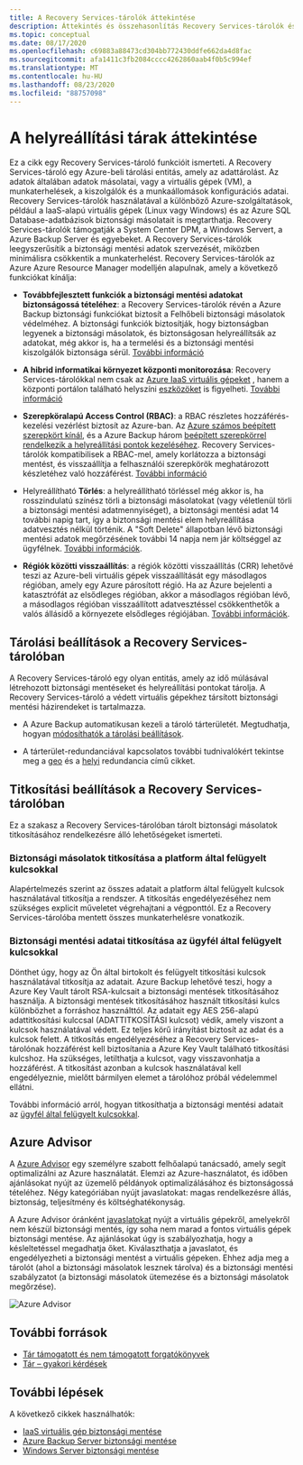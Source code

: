 ```yaml
---
title: A Recovery Services-tárolók áttekintése
description: Áttekintés és összehasonlítás Recovery Services-tárolók és Azure Backup-tárolók között.
ms.topic: conceptual
ms.date: 08/17/2020
ms.openlocfilehash: c69883a88473cd304bb772430ddfe662da4d8fac
ms.sourcegitcommit: afa1411c3fb2084cccc4262860aab4f0b5c994ef
ms.translationtype: MT
ms.contentlocale: hu-HU
ms.lasthandoff: 08/23/2020
ms.locfileid: "88757098"
---
```

# <a name="recovery-services-vaults-overview"></a>A helyreállítási tárak áttekintése

Ez a cikk egy Recovery Services-tároló funkcióit ismerteti. A Recovery Services-tároló egy Azure-beli tárolási entitás, amely az adattárolást. Az adatok általában adatok másolatai, vagy a virtuális gépek (VM), a munkaterhelések, a kiszolgálók és a munkaállomások konfigurációs adatai. Recovery Services-tárolók használatával a különböző Azure-szolgáltatások, például a IaaS-alapú virtuális gépek (Linux vagy Windows) és az Azure SQL Database-adatbázisok biztonsági másolatait is megtarthatja. Recovery Services-tárolók támogatják a System Center DPM, a Windows Servert, a Azure Backup Server és egyebeket. A Recovery Services-tárolók leegyszerűsítik a biztonsági mentési adatok szervezését, miközben minimálisra csökkentik a munkaterhelést. Recovery Services-tárolók az Azure Azure Resource Manager modelljén alapulnak, amely a következő funkciókat kínálja:

- **Továbbfejlesztett funkciók a biztonsági mentési adatokat biztonságossá tételéhez**: a Recovery Services-tárolók révén a Azure Backup biztonsági funkciókat biztosít a Felhőbeli biztonsági másolatok védelméhez. A biztonsági funkciók biztosítják, hogy biztonságban legyenek a biztonsági másolatok, és biztonságosan helyreállítsák az adatokat, még akkor is, ha a termelési és a biztonsági mentési kiszolgálók biztonsága sérül. [További információ](backup-azure-security-feature.md)

- **A hibrid informatikai környezet központi monitorozása**: Recovery Services-tárolókkal nem csak az [Azure IaaS virtuális gépeket](backup-azure-manage-vms.md) , hanem a központi portálon található helyszíni [eszközöket](backup-azure-manage-windows-server.md#manage-backup-items) is figyelheti. [További információ](backup-azure-monitoring-built-in-monitor.md)

- **Szerepköralapú Access Control (RBAC)**: a RBAC részletes hozzáférés-kezelési vezérlést biztosít az Azure-ban. Az [Azure számos beépített szerepkört kínál](../role-based-access-control/built-in-roles.md), és a Azure Backup három [beépített szerepkörrel rendelkezik a helyreállítási pontok kezeléséhez](backup-rbac-rs-vault.md). Recovery Services-tárolók kompatibilisek a RBAC-mel, amely korlátozza a biztonsági mentést, és visszaállítja a felhasználói szerepkörök meghatározott készletéhez való hozzáférést. [További információ](backup-rbac-rs-vault.md)

- Helyreállítható **Törlés**: a helyreállítható törléssel még akkor is, ha rosszindulatú színész törli a biztonsági másolatokat (vagy véletlenül törli a biztonsági mentési adatmennyiséget), a biztonsági mentési adat 14 további napig tart, így a biztonsági mentési elem helyreállítása adatvesztés nélkül történik. A "Soft Delete" állapotban lévő biztonsági mentési adatok megőrzésének további 14 napja nem jár költséggel az ügyfélnek. [További információk](backup-azure-security-feature-cloud.md).

- **Régiók közötti visszaállítás**: a régiók közötti visszaállítás (CRR) lehetővé teszi az Azure-beli virtuális gépek visszaállítását egy másodlagos régióban, amely egy Azure párosított régió. Ha az Azure bejelenti a katasztrófát az elsődleges régióban, akkor a másodlagos régióban lévő, a másodlagos régióban visszaállított adatvesztéssel csökkenthetők a valós állásidő a környezete elsődleges régiójában. [További információk](backup-azure-arm-restore-vms.md#cross-region-restore).

## <a name="storage-settings-in-the-recovery-services-vault"></a>Tárolási beállítások a Recovery Services-tárolóban

A Recovery Services-tároló egy olyan entitás, amely az idő múlásával létrehozott biztonsági mentéseket és helyreállítási pontokat tárolja. A Recovery Services-tároló a védett virtuális gépekhez társított biztonsági mentési házirendeket is tartalmazza.

- A Azure Backup automatikusan kezeli a tároló tárterületét. Megtudhatja, hogyan [módosíthatók a tárolási beállítások](./backup-create-rs-vault.md#set-storage-redundancy).

- A tárterület-redundanciával kapcsolatos további tudnivalókért tekintse meg a [geo](../storage/common/storage-redundancy.md) és a [helyi](../storage/common/storage-redundancy.md) redundancia című cikket.

## <a name="encryption-settings-in-the-recovery-services-vault"></a>Titkosítási beállítások a Recovery Services-tárolóban

Ez a szakasz a Recovery Services-tárolóban tárolt biztonsági másolatok titkosításához rendelkezésre álló lehetőségeket ismerteti.

### <a name="encryption-of-backup-data-using-platform-managed-keys"></a>Biztonsági másolatok titkosítása a platform által felügyelt kulcsokkal

Alapértelmezés szerint az összes adatait a platform által felügyelt kulcsok használatával titkosítja a rendszer. A titkosítás engedélyezéséhez nem szükséges explicit műveletet végrehajtani a végponttól. Ez a Recovery Services-tárolóba mentett összes munkaterhelésre vonatkozik.

### <a name="encryption-of-backup-data-using-customer-managed-keys"></a>Biztonsági mentési adatai titkosítása az ügyfél által felügyelt kulcsokkal

Dönthet úgy, hogy az Ön által birtokolt és felügyelt titkosítási kulcsok használatával titkosítja az adatait. Azure Backup lehetővé teszi, hogy a Azure Key Vault tárolt RSA-kulcsait a biztonsági mentések titkosításához használja. A biztonsági mentések titkosításához használt titkosítási kulcs különbözhet a forráshoz használttól. Az adatait egy AES 256-alapú adattitkosítási kulccsal (ADATTITKOSÍTÁSI kulcsot) védik, amely viszont a kulcsok használatával védett. Ez teljes körű irányítást biztosít az adat és a kulcsok felett. A titkosítás engedélyezéséhez a Recovery Services-tárolónak hozzáférést kell biztosítania a Azure Key Vault található titkosítási kulcshoz. Ha szükséges, letilthatja a kulcsot, vagy visszavonhatja a hozzáférést. A titkosítást azonban a kulcsok használatával kell engedélyeznie, mielőtt bármilyen elemet a tárolóhoz próbál védelemmel ellátni.

További információ arról, hogyan titkosíthatja a biztonsági mentési adatait az [ügyfél által felügyelt kulcsokkal](encryption-at-rest-with-cmk.md).

## <a name="azure-advisor"></a>Azure Advisor

A [Azure Advisor](../advisor/index.yml) egy személyre szabott felhőalapú tanácsadó, amely segít optimalizálni az Azure használatát. Elemzi az Azure-használatot, és időben ajánlásokat nyújt az üzemelő példányok optimalizálásához és biztonságossá tételéhez. Négy kategóriában nyújt javaslatokat: magas rendelkezésre állás, biztonság, teljesítmény és költséghatékonyság.

A Azure Advisor óránként [javaslatokat](../advisor/advisor-high-availability-recommendations.md#protect-your-virtual-machine-data-from-accidental-deletion) nyújt a virtuális gépekről, amelyekről nem készül biztonsági mentés, így soha nem marad a fontos virtuális gépek biztonsági mentése. Az ajánlásokat úgy is szabályozhatja, hogy a késleltetéssel megadhatja őket.  Kiválaszthatja a javaslatot, és engedélyezheti a biztonsági mentést a virtuális gépeken. Ehhez adja meg a tárolót (ahol a biztonsági másolatok lesznek tárolva) és a biztonsági mentési szabályzatot (a biztonsági másolatok ütemezése és a biztonsági másolatok megőrzése).

![Azure Advisor](./media/backup-azure-recovery-services-vault-overview/azure-advisor.png)

## <a name="additional-resources"></a>További források

- [Tár támogatott és nem támogatott forgatókönyvek](backup-support-matrix.md#vault-support)
- [Tár – gyakori kérdések](backup-azure-backup-faq.md)

## <a name="next-steps"></a>További lépések

A következő cikkek használhatók:

- [IaaS virtuális gép biztonsági mentése](backup-azure-arm-vms-prepare.md)
- [Azure Backup Server biztonsági mentése](backup-azure-microsoft-azure-backup.md)
- [Windows Server biztonsági mentése](backup-windows-with-mars-agent.md)
